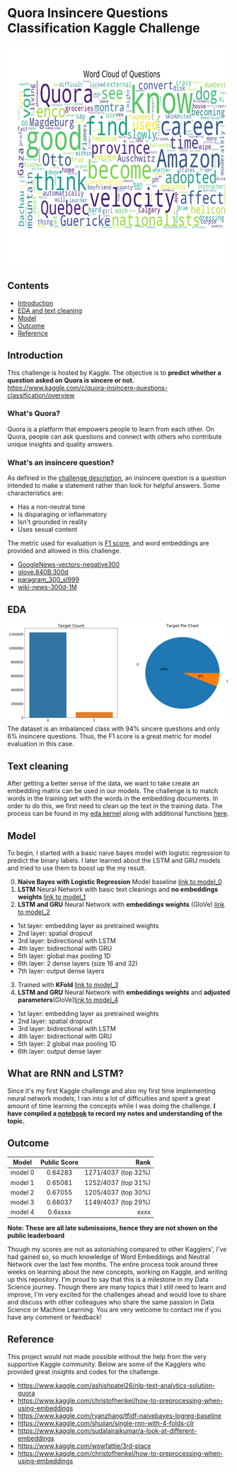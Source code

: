 # Quora Insincere Questions Classification Kaggle Challenge

<img src="https://github.com/kammybdeng/quora-insincere-question/blob/master/img/quora_wordcloud.png" width="900" height="500" />

## Contents
- [Introduction](#Introduction)
- [EDA and text cleaning](#EDA)
- [Model](#Model)
- [Outcome](#Outcome)
- [Reference](#Reference)


## Introduction

This challenge is hosted by Kaggle. The objective is to **predict whether a question asked on Quora is sincere or not.**
https://www.kaggle.com/c/quora-insincere-questions-classification/overview

### What's Quora?
Quora is a platform that empowers people to learn from each other. On Quora, people can ask questions and connect with others who contribute unique insights and quality answers.

### What's an insincere question?
As defined in the [challenge description](https://www.kaggle.com/c/quora-insincere-questions-classification/data), an insincere question is a question intended to make a statement rather than look for helpful answers. Some characteristics are:

- Has a non-neutral tone
- Is disparaging or inflammatory
- Isn't grounded in reality
- Uses sexual content

The metric used for evaluation is [F1 score](https://en.wikipedia.org/wiki/F1_score), and word embeddings are provided and allowed in this challenge.
- [GoogleNews-vectors-negative300](https://code.google.com/archive/p/word2vec/)
- [glove.840B.300d](https://nlp.stanford.edu/projects/glove/)
- [paragram_300_sl999](https://cogcomp.org/page/resource_view/106)
- [wiki-news-300d-1M](https://fasttext.cc/docs/en/english-vectors.html)

## EDA

![EDA](https://github.com/kammybdeng/quora-insincere-question/blob/master/img/targetcount.png)
The dataset is an imbalanced class with 94% sincere questions and only 6% insincere questions. Thus, the F1 score is a great metric for model evaluation in this case.


## Text cleaning
After getting a better sense of the data, we want to take create an embedding matrix can be used in our models. The challenge is to match words in the training set with the words in the embedding documents. In order to do this, we first need to clean up the text in the training data. The process can be found in my [eda kernel](https://github.com/kammybdeng/quora-insincere-question/blob/master/model/quora-insincere-eda-preprocessing.ipynb) along with additional functions [here](xxx).



## Model
To begin, I started with a basic naive bayes model with logistic regression to predict the binary labels. I later learned about the LSTM and GRU models and tried to use them to boost up the my result.

  0. **Naive Bayes with Logistic Regression** Model baseline [link to model_0](https://github.com/kammybdeng/quora-insincere-question/blob/master/model/model_0.ipynb)
  1. **LSTM** Neural Network with basic text cleanings and **no embeddings weights** [link to model_1](https://github.com/kammybdeng/quora-insincere-question/blob/master/model/model_1.ipynb)
  2. **LSTM and GRU** Neural Network with **embeddings weights** (GloVe) [link to model_2](https://github.com/kammybdeng/quora-insincere-question/blob/master/model/model_2.ipynb)
  - 1st layer: embedding layer as pretrained weights
  - 2nd layer: spatial dropout
  - 3rd layer: bidirectional with LSTM
  - 4th layer: bidirectional with GRU
  - 5th layer: global max pooling 1D
  - 6th layer: 2 dense layers (size 16 and 32)
  - 7th layer: output dense layers
  3. Trained with **KFold** [link to model_3](https://github.com/kammybdeng/quora-insincere-question/blob/master/model/model_3.ipynb)
  4. **LSTM and GRU** Neural Network with **embeddings weights** and **adjusted parameters**(GloVe)[link to model_4](xxhttps://github.com/kammybdeng/quora-insincere-question/blob/master/model/model_4.ipynbx)
  - 1st layer: embedding layer as pretrained weights
  - 2nd layer: spatial dropout
  - 3rd layer: bidirectional with LSTM
  - 4th layer: bidirectional with GRU
  - 5th layer: 2 global max pooling 1D
  - 6th layer: output dense layer

## What are RNN and LSTM?

Since it's my first Kaggle challenge and also my first time implementing neural network models, I ran into a lot of difficulties and spent a great amount of time learning the concepts while I was doing the challenge. **I have compiled a [notebook](https://github.com/kammybdeng/quora-insincere-question/blob/master/nn_notes.md) to record my notes and understanding of the topic.**

## Outcome

| Model         | Public Score  | Rank  |
| ------------- |:-------------:| -----:|
| model 0       | 0.64283       | 1271/4037 (top 32%)  |
| model 1       | 0.65081       | 1252/4037 (top 31%)  |
| model 2       | 0.67055       | 1205/4037 (top 30%)  |
| model 3       | 0.68037       | 1149/4037 (top 29%)  |
| model 4       | 0.6xxxx       | xxxx  |

**Note: These are all late submissions, hence they are not shown on the public leaderboard**

Though my scores are not as astonishing compared to other Kagglers', I've had gained so, so much knowledge of Word Embeddings and Neutral Network over the last few months. The entire process took around three weeks on learning about the new concepts, working on Kaggle, and writing up this repository. I'm proud to say that this is a milestone in my Data Science journey. Though there are many topics that I still need to learn and improve, I'm very excited for the challenges ahead and would love to share and discuss with other colleagues who share the same passion in Data Science or Machine Learning. You are very welcome to contact me if you have any comment or feedback!

## Reference

This project would not made possible without the help from the very supportive Kaggle community. Below are some of the Kagglers who provided great insights and codes for the challenge.

- https://www.kaggle.com/ashishpatel26/nlp-text-analytics-solution-quora
- https://www.kaggle.com/christofhenkel/how-to-preprocessing-when-using-embeddings
- https://www.kaggle.com/ryanzhang/tfidf-naivebayes-logreg-baseline
- https://www.kaggle.com/shujian/single-rnn-with-4-folds-clr
- https://www.kaggle.com/sudalairajkumar/a-look-at-different-embeddings
- https://www.kaggle.com/wowfattie/3rd-place
- https://www.kaggle.com/christofhenkel/how-to-preprocessing-when-using-embeddings
